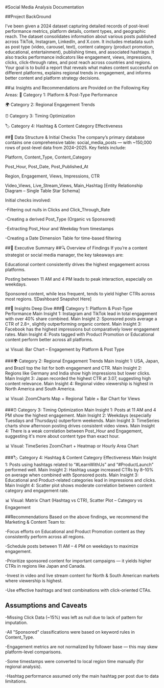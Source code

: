 #Social Media Analysis Documentation

##Project BackGround

I’ve been given a 2024 dataset capturing detailed records of
post-level performance metrics, platform details, content types,
and geographic reach.
The dataset consolidates information about various posts
published across TikTok, Instagram, LinkedIn, and X.com.
It includes metadata such as post type (video, carousel, text),
content category (product promotion, educational,
entertainment), publishing times, and associated hashtags. It
also tracks performance indicators like engagement, views,
impressions, clicks, click-through rates, and post reach across
countries and regions.
Your goal is to build a report that reveals what makes content
successful on different platforms, explains regional trends in
engagement, and informs better content and platform strategy
decisions.

##📊 Insights and Recommendations are Provided on the Following Key Areas:
📍 Category 1: Platform & Post-Type Performance

🌍 Category 2: Regional Engagement Trends

⏰ Category 3: Timing Optimization

🏷️ Category 4: Hashtag & Content Category Effectiveness

##🧠 Data Structure & Initial Checks
The company’s primary database contains one comprehensive table:
social_media_posts — with ~150,000 rows of post-level data from 2024–2025. Key fields include:

Platform, Content_Type, Content_Category

Post_Hour, Post_Date, Post_Published_At

Region, Engagement, Views, Impressions, CTR

Video_Views, Live_Stream_Views, Main_Hashtag
[Entity Relationship Diagram – Single Table Star Schema]

Initial checks involved:

-Filtering out nulls in Clicks and Click_Through_Rate

-Creating a derived Post_Type (Organic vs Sponsored)

-Extracting Post_Hour and Weekday from timestamps

-Creating a Date Dimension Table for time-based filtering


##🧭 Executive Summary
##🔍 Overview of Findings
If you’re a content strategist or social media manager, the key takeaways are:

Educational content consistently drives the highest engagement across platforms.

Posting between 11 AM and 4 PM leads to peak interaction, especially on weekdays.

Sponsored content, while less frequent, tends to yield higher CTRs across most regions.
![Dashboard Snapshot Here]

##📌 Insights Deep Dive
###📍 Category 1: Platform & Post-Type Performance
Main Insight 1: Instagram and TikTok lead in total engagement with over 40% share combined.
Main Insight 2: Sponsored posts average a CTR of 2.8+, slightly outperforming organic content.
Main Insight 3: Facebook has the highest impressions but comparatively lower engagement rates.
Main Insight 4: Posts tagged with Product Promotion or Educational content perform better across all platforms.

📊 Visual: Bar Chart – Engagement by Platform & Post Type

###🌍 Category 2: Regional Engagement Trends
Main Insight 1: USA, Japan, and Brazil top the list for both engagement and CTR.
Main Insight 2: Regions like Germany and India show high impressions but lower clicks.
Main Insight 3: Japan recorded the highest CTR at 3.07, suggesting high content relevance.
Main Insight 4: Regional video viewership is highest in North America and South America.

📊 Visual: ZoomCharts Map + Regional Table + Bar Chart for Views

###⏰ Category 3: Timing Optimization
Main Insight 1: Posts at 11 AM and 4 PM show the highest engagement.
Main Insight 2: Weekdays (especially Tuesdays and Thursdays) outperform weekends.
Main Insight 3: TimeSeries charts show afternoon posting drives consistent video views.
Main Insight 4: There is a weak correlation between Post_Hour and Engagement, suggesting it's more about content type than exact hour.

📊 Visual: TimeSeries ZoomChart + Heatmap or Hourly Area Chart

###🏷️ Category 4: Hashtag & Content Category Effectiveness
Main Insight 1: Posts using hashtags related to “#LearnWithUs” and “#ProductLaunch” performed well.
Main Insight 2: Hashtag usage increased CTRs by 8–10% on average when combined with Sponsored posts.
Main Insight 3: Educational and Product-related categories lead in impressions and clicks.
Main Insight 4: Scatter plot shows moderate correlation between content category and engagement rate.

📊 Visual: Matrix Chart (Hashtag vs CTR), Scatter Plot – Category vs Engagement

##Recommendations
Based on the above findings, we recommend the Marketing & Content Team to:

-Focus efforts on Educational and Product Promotion content as they consistently perform across all regions.

-Schedule posts between 11 AM – 4 PM on weekdays to maximize engagement.

-Prioritize sponsored content for important campaigns — it yields higher CTRs in regions like Japan and Canada.

-Invest in video and live stream content for North & South American markets where viewership is highest.

-Use effective hashtags and test combinations with click-oriented CTAs.

## Assumptions and Caveats
-Missing Click Data (~15%) was left as null due to lack of pattern for imputation.

-All "Sponsored" classifications were based on keyword rules in Content_Type.

-Engagement metrics are not normalized by follower base — this may skew platform-level comparisons.

-Some timestamps were converted to local region time manually (for regional analysis).

-Hashtag performance assumed only the main hashtag per post due to data limitations.
